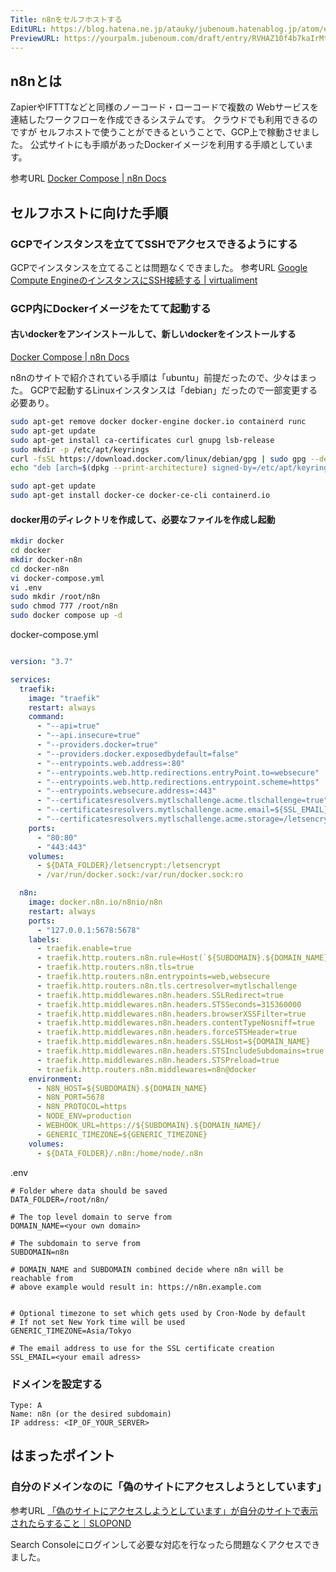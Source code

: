 ```yaml
---
Title: n8nをセルフホストする
EditURL: https://blog.hatena.ne.jp/atauky/jubenoum.hatenablog.jp/atom/entry/6801883189059873775
PreviewURL: https://yourpalm.jubenoum.com/draft/entry/RVHAZ10f4b7kaIrMtLWYo-QxcSE
---
```


## n8nとは

ZapierやIFTTTなどと同様のノーコード・ローコードで複数の
Webサービスを連結したワークフローを作成できるシステムです。
クラウドでも利用できるのですが
セルフホストで使うことができるということで、GCP上で稼動させました。
公式サイトにも手順があったDockerイメージを利用する手順としています。

参考URL
[Docker Compose \| n8n Docs](https://docs.n8n.io/hosting/installation/server-setups/docker-compose/#5-create-docker-compose-file)

## セルフホストに向けた手順

### GCPでインスタンスを立ててSSHでアクセスできるようにする

GCPでインスタンスを立てることは問題なくできました。
参考URL
[Google Compute EngineのインスタンスにSSH接続する \| virtualiment](https://virment.com/how-to-ssh-to-google-compute-engine-instance/)



### GCP内にDockerイメージをたてて起動する

#### 古いdockerをアンインストールして、新しいdockerをインストールする 

[Docker Compose \| n8n Docs](https://docs.n8n.io/hosting/installation/server-setups/docker-compose/)

n8nのサイトで紹介されている手順は「ubuntu」前提だったので、少々はまった。
GCPで起動するLinuxインスタンスは「debian」だったので一部変更する必要あり。

```sh
sudo apt-get remove docker docker-engine docker.io containerd runc
sudo apt-get update
sudo apt-get install ca-certificates curl gnupg lsb-release
sudo mkdir -p /etc/apt/keyrings
curl -fsSL https://download.docker.com/linux/debian/gpg | sudo gpg --dearmor -o /etc/apt/keyrings/docker.gpg
echo "deb [arch=$(dpkg --print-architecture) signed-by=/etc/apt/keyrings/docker.gpg] https://download.docker.com/linux/debian $(lsb_release -cs) stable" | sudo tee /etc/apt/sources.list.d/docker.list > /dev/null

sudo apt-get update
sudo apt-get install docker-ce docker-ce-cli containerd.io
```

#### docker用のディレクトリを作成して、必要なファイルを作成し起動

```sh
mkdir docker
cd docker
mkdir docker-n8n
cd docker-n8n
vi docker-compose.yml
vi .env
sudo mkdir /root/n8n
sudo chmod 777 /root/n8n
sudo docker compose up -d
```

docker-compose.yml

```yaml

version: "3.7"

services:
  traefik:
    image: "traefik"
    restart: always
    command:
      - "--api=true"
      - "--api.insecure=true"
      - "--providers.docker=true"
      - "--providers.docker.exposedbydefault=false"
      - "--entrypoints.web.address=:80"
      - "--entrypoints.web.http.redirections.entryPoint.to=websecure"
      - "--entrypoints.web.http.redirections.entrypoint.scheme=https"
      - "--entrypoints.websecure.address=:443"
      - "--certificatesresolvers.mytlschallenge.acme.tlschallenge=true"
      - "--certificatesresolvers.mytlschallenge.acme.email=${SSL_EMAIL}"
      - "--certificatesresolvers.mytlschallenge.acme.storage=/letsencrypt/acme.json"
    ports:
      - "80:80"
      - "443:443"
    volumes:
      - ${DATA_FOLDER}/letsencrypt:/letsencrypt
      - /var/run/docker.sock:/var/run/docker.sock:ro

  n8n:
    image: docker.n8n.io/n8nio/n8n
    restart: always
    ports:
      - "127.0.0.1:5678:5678"
    labels:
      - traefik.enable=true
      - traefik.http.routers.n8n.rule=Host(`${SUBDOMAIN}.${DOMAIN_NAME}`)
      - traefik.http.routers.n8n.tls=true
      - traefik.http.routers.n8n.entrypoints=web,websecure
      - traefik.http.routers.n8n.tls.certresolver=mytlschallenge
      - traefik.http.middlewares.n8n.headers.SSLRedirect=true
      - traefik.http.middlewares.n8n.headers.STSSeconds=315360000
      - traefik.http.middlewares.n8n.headers.browserXSSFilter=true
      - traefik.http.middlewares.n8n.headers.contentTypeNosniff=true
      - traefik.http.middlewares.n8n.headers.forceSTSHeader=true
      - traefik.http.middlewares.n8n.headers.SSLHost=${DOMAIN_NAME}
      - traefik.http.middlewares.n8n.headers.STSIncludeSubdomains=true
      - traefik.http.middlewares.n8n.headers.STSPreload=true
      - traefik.http.routers.n8n.middlewares=n8n@docker
    environment:
      - N8N_HOST=${SUBDOMAIN}.${DOMAIN_NAME}
      - N8N_PORT=5678
      - N8N_PROTOCOL=https
      - NODE_ENV=production
      - WEBHOOK_URL=https://${SUBDOMAIN}.${DOMAIN_NAME}/
      - GENERIC_TIMEZONE=${GENERIC_TIMEZONE}
    volumes:
      - ${DATA_FOLDER}/.n8n:/home/node/.n8n

```

.env
```
# Folder where data should be saved
DATA_FOLDER=/root/n8n/

# The top level domain to serve from
DOMAIN_NAME=<your own domain>

# The subdomain to serve from
SUBDOMAIN=n8n

# DOMAIN_NAME and SUBDOMAIN combined decide where n8n will be reachable from
# above example would result in: https://n8n.example.com


# Optional timezone to set which gets used by Cron-Node by default
# If not set New York time will be used
GENERIC_TIMEZONE=Asia/Tokyo

# The email address to use for the SSL certificate creation
SSL_EMAIL=<your email adress>
```


### ドメインを設定する

```
Type: A
Name: n8n (or the desired subdomain)
IP address: <IP_OF_YOUR_SERVER>
```


## はまったポイント


### 自分のドメインなのに「偽のサイトにアクセスしようとしています」

参考URL
[「偽のサイトにアクセスしようとしています」が自分のサイトで表示されたらすること｜SLOPOND](https://www.slopond.com/htmlcss/fishing_alert_search_console.html)

Search Consoleにログインして必要な対応を行なったら問題なくアクセスできました。

